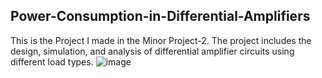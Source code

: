 ## Power-Consumption-in-Differential-Amplifiers
This is the Project I made in the Minor Project-2. The project includes the design, simulation, and analysis of differential amplifier circuits using different load types.
![image](https://github.com/user-attachments/assets/ce5b95df-3abb-45c8-8bc6-dd8aff21c38d)
